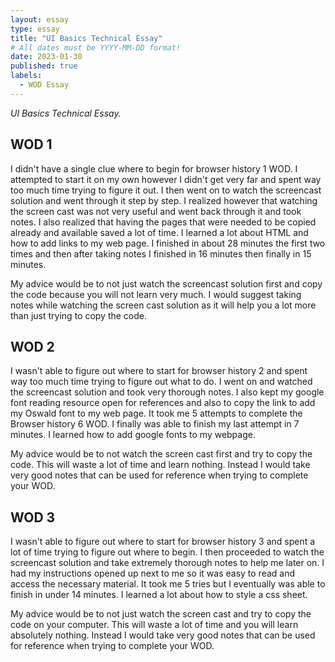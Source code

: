 ```yaml
---
layout: essay
type: essay
title: "UI Basics Technical Essay"
# All dates must be YYYY-MM-DD format!
date: 2023-01-30
published: true
labels:
  - WOD Essay
---
```



*UI Basics Technical Essay.*

## WOD 1

I didn't have a single clue where to begin for browser history 1 WOD. I attempted to start it on my own however I didn't get very far and spent way too much time trying to figure it out. I then went on to watch the screencast solution and went through it step by step. I realized however that watching the screen cast was not very useful and went back through it and took notes. I also realized that having the pages that were needed to be copied already and available saved a lot of time. I learned a lot about HTML and how to add links to my web page. I finished in about 28 minutes the first two times and then after taking notes I finished in 16 minutes then finally in 15 minutes. 

My advice would be to not just watch the screencast solution first and copy the code because you will not learn very much. I would suggest taking notes while watching the screen cast solution as it will help you a lot more than just trying to copy the code. 


## WOD 2

I wasn't able to figure out where to start for browser history 2 and spent way too much time trying to figure out what to do. I went on and watched the screencast solution and took very thorough notes. I also kept my google font reading resource open for references and also to copy the link to add my Oswald font to my web page. It took me 5 attempts to complete the Browser history 6 WOD. I finally was able to finish my last attempt in 7 minutes. I learned how to add google fonts to my webpage. 

My advice would be to not watch the screen cast first and try to copy the code. This will waste a lot of time and learn nothing. Instead I would take very good notes that can be used for reference when trying to complete your WOD. 

## WOD 3

I wasn't able to figure out where to start for browser history 3 and spent a lot of time trying to figure out where to begin. I then proceeded to watch the screencast solution and take extremely thorough notes to help me later on. I had my instructions opened up next to me so it was easy to read and access the necessary material. It took me 5 tries but I eventually was able to finish in under 14 minutes. I learned a lot about how to style a css sheet.  

My advice would be to not just watch the screen cast and try to copy the code on your computer. This will waste a lot of time and you will learn absolutely nothing. Instead I would take very good notes that can be used for reference when trying to complete your WOD. 


